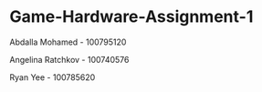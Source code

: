 # Game-Hardware-Assignment-1

Abdalla Mohamed - 100795120

Angelina Ratchkov - 100740576

Ryan Yee - 100785620

